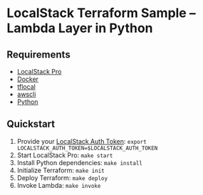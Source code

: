# LocalStack Terraform Sample – Lambda Layer in Python

## Requirements

* [LocalStack Pro](https://www.localstack.cloud/)
* [Docker](https://www.docker.com/)
* [tflocal](https://github.com/localstack/terraform-local)
* [awscli](https://aws.amazon.com/cli/)
* [Python](https://www.python.org/)

## Quickstart

1. Provide your [LocalStack Auth Token](https://docs.localstack.cloud/getting-started/auth-token/): `export LOCALSTACK_AUTH_TOKEN=$LOCALSTACK_AUTH_TOKEN`
2. Start LocalStack Pro: `make start`
3. Install Python dependencies: `make install`
4. Initialize Terraform: `make init`
5. Deploy Terraform: `make deploy`
6. Invoke Lambda: `make invoke`
